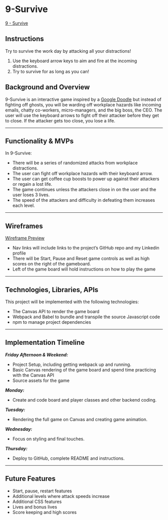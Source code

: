 # 9-Survive

[9 - Survive](https://sabrinawdesmond.github.io/9-Survive/)

## Instructions
Try to survive the work day by attacking all your distractions!

1. Use the keyboard arrow keys to aim and fire at the incoming distractions.
2. Try to survive for as long as you can!


## Background and Overview
9-Survive is an interactive game inspired by a [Google Doodle](https://www.google.com/doodles/halloween-2016) but instead of fighting off ghosts, you will be warding off workplace hazards like incoming emails, chatty co-workers, micro-managers, and the big boss, the CEO. The user will use the keyboard arrows to fight off their attacker before they get to close. If the attacker gets too close, you lose a life. 
***
## Functionality & MVPs

In 9-Survive:
* There will be a series of randomized attacks from workplace distractions.
* The user can fight off workplace hazards with their keyboard arrow.
* The user can get coffee cup boosts to power up against their attackers or regain a lost life.  
* The game continues unless the attackers close in on the user and the user loses 3 lives.
* The speed of the attackers and difficulty in defeating them increases each level. 
***
## Wireframes

[Wireframe Preview](https://user-images.githubusercontent.com/116519976/224140180-89e75350-0f33-4cb4-a3cf-7e34bfce334a.png)


* Nav links will include links to the project’s GitHub repo and my Linkedin profile
* There will be Start, Pause and Reset game controls as well as high scores on the right of the gameboard.
* Left of the game board will hold instructions on how to play the game
***
## Technologies, Libraries, APIs
This project will be implemented with the following technologies:
* The Canvas API to render the game board
* Webpack and Babel to bundle and transpile the source Javascript code
* npm to manage project dependencies
***

## Implementation Timeline
**_Friday Afternoon & Weekend:_**
* Project Setup, including getting webpack up and running.
* Basic Canvas rendering of the game board and spend time practicing with the Canvas API
* Source assets for the game

**_Monday:_**
* Create and code board and player classes and other backend coding.

**_Tuesday:_**
* Rendering the full game on Canvas and creating game animation.

**_Wednesday:_**
* Focus on styling and final touches.

**_Thursday:_**
* Deploy to GitHub, complete README and instructions.
***
## Future Features
* Start, pause, restart features
* Additional levels where attack speeds increase
* Additional CSS features
* Lives and bonus lives
* Score keeping and high scores